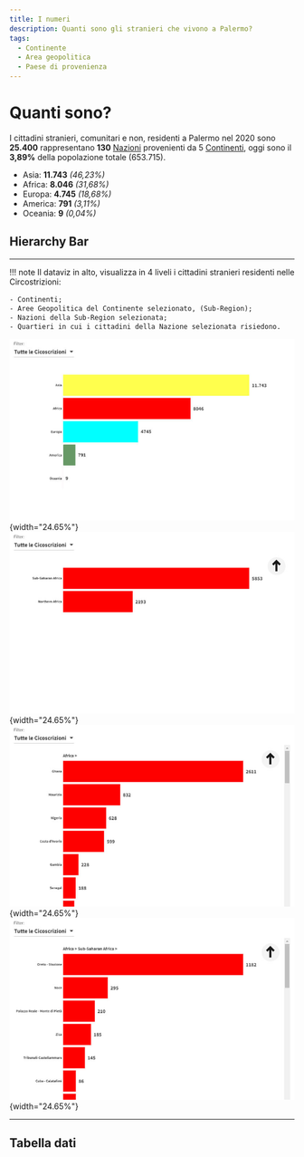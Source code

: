 ```yaml
---
title: I numeri
description: Quanti sono gli stranieri che vivono a Palermo?
tags:
  - Continente
  - Area geopolitica
  - Paese di provenienza
---
```


<style>
.md-typeset .md-typeset h1 {line-height: 0px!important;}
.md-typeset h2 {font-size: 0px!important; line-height: 0px!important; margin: 0px!important;}
/*.md-typeset {line-height: 0px!important;}*/
.md-typeset h1:target:before, .md-typeset h2:target:before, .md-typeset h3:target:before {padding-top: 2rem!important;}
</style>

# Quanti sono?

I cittadini stranieri, comunitari e non, residenti a Palermo nel 2020  sono **25.400** rappresentano  **130** [Nazioni](https://it.wikipedia.org/wiki/Geoschema_delle_Nazioni_Unite) provenienti da 5 [Continenti](https://it.wikipedia.org/wiki/Continente), oggi sono il **3,89%** della popolazione totale (653.715).

- Asia: **11.743** *(46,23%)*
- Africa: **8.046** *(31,68%)*
- Europa: **4.745** *(18,68%)*
- America: **791** *(3,11%)*
- Oceania: **9** *(0,04%)*

## Hierarchy Bar
<body> 
<div class="flourish-embed flourish-hierarchy" data-src="visualisation/8823516"><script src="https://public.flourish.studio/resources/embed.js"></script></div>

<hr>
</body> 

!!! note
	Il dataviz in alto, visualizza in 4 liveli i cittadini stranieri residenti nelle Circostrizioni:

	- Continenti;
	- Aree Geopolitica del Continente selezionato, (Sub-Region);
	- Nazioni della Sub-Region selezionata;
	- Quartieri in cui i cittadini della Nazione selezionata risiedono.

![](../img/bar_continenti_01.jpg "Continenti/Cicoscrizione"){width="24.65%"} ![](../img/bar_continenti_02.jpg "Aree Geopolitica del Continente selezionato"){width="24.65%"} ![](../img/bar_continenti_03.jpg "Nazioni della Sub-Region selezionata"){width="24.65%"} ![](../img/bar_continenti_04.jpg "Quartieri in cui i cittadini della Nazione selezionata risiedono"){width="24.65%"}

---

## Tabella dati
<body> 
<div class='tableauPlaceholder' id='viz1646224041961' style='position: relative'><object class='tableauViz'  style='display:none;'><param name='host_url' value='https%3A%2F%2Fpublic.tableau.com%2F' /> <param name='embed_code_version' value='3' /> <param name='site_root' value='' /><param name='name' value='Palermo_residenti_stranieri_2020_geoschema&#47;Geoschema' /><param name='tabs' value='no' /><param name='toolbar' value='yes' /><param name='animate_transition' value='yes' /><param name='display_static_image' value='yes' /><param name='display_spinner' value='yes' /><param name='display_overlay' value='yes' /><param name='display_count' value='yes' /><param name='language' value='it-IT' /><param name='filter' value='publish=yes' /></object></div>                <script type='text/javascript'>                    var divElement = document.getElementById('viz1646224041961');                    var vizElement = divElement.getElementsByTagName('object')[0];                    if ( divElement.offsetWidth > 800 ) { vizElement.style.width='100%';vizElement.style.height=(divElement.offsetWidth*0.75)+'px';} else if ( divElement.offsetWidth > 500 ) { vizElement.style.width='100%';vizElement.style.height=(divElement.offsetWidth*0.75)+'px';} else { vizElement.style.width='100%';vizElement.style.height='777px';}                     var scriptElement = document.createElement('script');                    scriptElement.src = 'https://public.tableau.com/javascripts/api/viz_v1.js';                    vizElement.parentNode.insertBefore(scriptElement, vizElement);                </script>
</body> 

